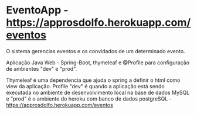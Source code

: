 # EventoApp - https://approsdolfo.herokuapp.com/eventos

O sistema gerencias eventos e os convidados de um determinado evento. 

Aplicação Java Web - Spring-Boot, thymeleaf e @Profile para configuração de ambientes "dev" e "prod".

Thymeleaf é uma dependencia que ajuda o spring a definir o html como view da aplicação.
Profile "dev" é quando a aplicação está sendo executada no ambiente de desenvolvimento local na base de dados MySQL
e "prod" é o ambiente do heroku com banco de dados postgreSQL - https://approsdolfo.herokuapp.com/eventos
